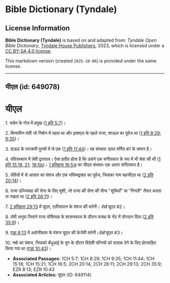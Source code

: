 # Bible Dictionary (Tyndale)

## License Information

**Bible Dictionary (Tyndale)** is based on and adapted from: _Tyndale Open Bible Dictionary_, [Tyndale House Publishers](https://tyndaleopenresources.com/), 2023, which is licensed under a [CC BY-SA 4.0 license](https://creativecommons.org/licenses/by-sa/4.0/legalcode.en).

This markdown version (created `2025-10-06`) is provided under the same license.



--------------------------------

## यीएल (id: 649078)

यीएल
====

1\. रूबेन के गोत्र में प्रमुख ([1 इति 5:7](https://ref.ly/1Chr5:7))।

2\. बिन्यामिन वंशी जो गिबोन में रहता था और इस्राएल के पहले राजा, शाऊल का पूर्वज था ([1 इति 8:29](https://ref.ly/1Chr8:29); [9:35](https://ref.ly/1Chr9:35))।

3\. दाऊद के पराक्रमी पुरुषों में से एक ([1 इति 11:44](https://ref.ly/1Chr11:44))। वह संभवतः ऊपर वर्णित \#1 के समान है।

4\. पवित्रस्थान में लेवी द्वारपाल। ऐसा प्रतीत होता है कि उसने एक संगीतकार के रूप में भी सेवा की थी ([1 इति 15:18, 21](https://ref.ly/1Chr15:18,1Chr15:21); [16:5b](https://ref.ly/1Chr16:5))। [1 इतिहास 16:5अ](https://ref.ly/1Chr16:5) का यीएल संभवतः एक अलग संगीतकार है।

5\. लेवियों में से आसाप का वंशज और एक भविष्यद्वक्ता का पूर्वज, जिसका नाम यहजीएल था ([2 इति 20:14](https://ref.ly/2Chr20:14))।

6\. राजा उज्जियाह की सेना के लिए मुंशी, जो राजा की सेना की सैन्य "सूचियाँ" या "गिनती" तैयार करता या रखता था ([2 इति 26:11](https://ref.ly/2Chr26:11))।

7\. [2 इतिहास 29:13](https://ref.ly/2Chr29:13) में यूएल, एलीसापान के वंशज की वर्तनी। *देखें* यूएल \#2।

8\. लेवी अगुवा जिसने राजा योशियाह के शासनकाल के दौरान फसह के भेंट में योगदान दिया ([2 इति 35:9](https://ref.ly/2Chr35:9))।

9\. [एज्रा 8:13](https://ref.ly/Ezra8:13) में अदोनीकाम के वंशज यूएल की केजेवी वर्तनी।*देखें* यूएल \#3। 

10\. नबो का वंशज, जिसको बँधुआई के युग के दौरान विदेशी पत्नियों को तलाक देने के लिए प्रोत्साहित किया गया था ([एज्रा 10:43](https://ref.ly/Ezra10:43))।

* **Associated Passages:** 1CH 5:7; 1CH 8:29; 1CH 9:35; 1CH 11:44; 1CH 15:18; 1CH 15:21; 1CH 16:5; 2CH 20:14; 2CH 26:11; 2CH 29:13; 2CH 35:9; EZR 8:13; EZR 10:43
* **Associated Articles:** यूएल (ID: 649114)

